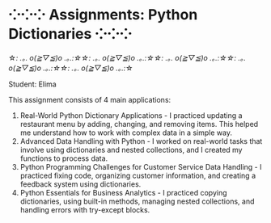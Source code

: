 # ⁘⁘⁘ Assignments: Python Dictionaries ⁘⁘⁘

☆*: .｡. o(≧▽≦)o .｡.:☆☆: .｡. o(≧▽≦)o .｡.:☆☆: .｡. o(≧▽≦)o .｡.:☆☆: .｡. o(≧▽≦)o .｡.:☆☆: .｡. o(≧▽≦)o .｡.:*☆

Student: Elima

This assignment consists of 4 main applications:
1. Real-World Python Dictionary Applications - I practiced updating a restaurant menu by adding, changing, and removing items. This helped me understand how to work with complex data in a simple way.
2. Advanced Data Handling with Python - I worked on real-world tasks that involve using dictionaries and nested collections, and I created my functions to process data.
3. Python Programming Challenges for Customer Service Data Handling - I practiced fixing code, organizing customer information, and creating a feedback system using dictionaries.
4. Python Essentials for Business Analytics - I practiced copying dictionaries, using built-in methods, managing nested collections, and handling errors with try-except blocks.
